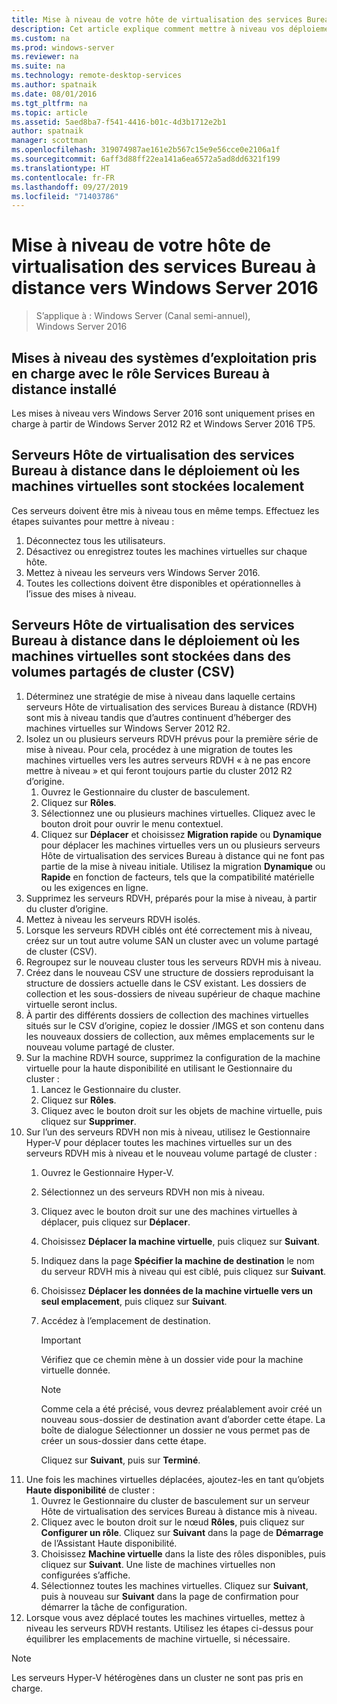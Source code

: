```yaml
---
title: Mise à niveau de votre hôte de virtualisation des services Bureau à distance vers Windows Server 2016
description: Cet article explique comment mettre à niveau vos déploiements existants des services Bureau à distance vers Windows Server 2016.
ms.custom: na
ms.prod: windows-server
ms.reviewer: na
ms.suite: na
ms.technology: remote-desktop-services
ms.author: spatnaik
ms.date: 08/01/2016
ms.tgt_pltfrm: na
ms.topic: article
ms.assetid: 5aed8ba7-f541-4416-b01c-4d3b1712e2b1
author: spatnaik
manager: scottman
ms.openlocfilehash: 319074987ae161e2b567c15e9e56cce0e2106a1f
ms.sourcegitcommit: 6aff3d88ff22ea141a6ea6572a5ad8dd6321f199
ms.translationtype: HT
ms.contentlocale: fr-FR
ms.lasthandoff: 09/27/2019
ms.locfileid: "71403786"
---
```

# <a name="upgrading-your-remote-desktop-virtualization-host-to-windows-server-2016"></a>Mise à niveau de votre hôte de virtualisation des services Bureau à distance vers Windows Server 2016

>S’applique à : Windows Server (Canal semi-annuel), Windows Server 2016

## <a name="supported-os-upgrades-with-rds-role-installed"></a>Mises à niveau des systèmes d’exploitation pris en charge avec le rôle Services Bureau à distance installé
Les mises à niveau vers Windows Server 2016 sont uniquement prises en charge à partir de Windows Server 2012 R2 et Windows Server 2016 TP5.

## <a name="rd-virtualization-host-servers-in-the-deployment-where-vms-are-stored-locally"></a>Serveurs Hôte de virtualisation des services Bureau à distance dans le déploiement où les machines virtuelles sont stockées localement
Ces serveurs doivent être mis à niveau tous en même temps. Effectuez les étapes suivantes pour mettre à niveau :

1. Déconnectez tous les utilisateurs.
1. Désactivez ou enregistrez toutes les machines virtuelles sur chaque hôte. 
1. Mettez à niveau les serveurs vers Windows Server 2016. 
1. Toutes les collections doivent être disponibles et opérationnelles à l’issue des mises à niveau.      

## <a name="rd-virtualization-host-servers-in-the-deployment-where-vms-are-stored-in-cluster-shared-volumes-csv"></a>Serveurs Hôte de virtualisation des services Bureau à distance dans le déploiement où les machines virtuelles sont stockées dans des volumes partagés de cluster (CSV) 

1. Déterminez une stratégie de mise à niveau dans laquelle certains serveurs Hôte de virtualisation des services Bureau à distance (RDVH) sont mis à niveau tandis que d’autres continuent d’héberger des machines virtuelles sur Windows Server 2012 R2.  
2. Isolez un ou plusieurs serveurs RDVH prévus pour la première série de mise à niveau. Pour cela, procédez à une migration de toutes les machines virtuelles vers les autres serveurs RDVH « à ne pas encore mettre à niveau » et qui feront toujours partie du cluster 2012 R2 d’origine.
    1. Ouvrez le Gestionnaire du cluster de basculement. 
    1. Cliquez sur **Rôles**. 
    1. Sélectionnez une ou plusieurs machines virtuelles. Cliquez avec le bouton droit pour ouvrir le menu contextuel. 
    1. Cliquez sur **Déplacer** et choisissez **Migration rapide** ou **Dynamique** pour déplacer les machines virtuelles vers un ou plusieurs serveurs Hôte de virtualisation des services Bureau à distance qui ne font pas partie de la mise à niveau initiale. Utilisez la migration **Dynamique** ou **Rapide** en fonction de facteurs, tels que la compatibilité matérielle ou les exigences en ligne. 
3. Supprimez les serveurs RDVH, préparés pour la mise à niveau, à partir du cluster d’origine. 
4. Mettez à niveau les serveurs RDVH isolés. 
5. Lorsque les serveurs RDVH ciblés ont été correctement mis à niveau, créez sur un tout autre volume SAN un cluster avec un volume partagé de cluster (CSV).
6. Regroupez sur le nouveau cluster tous les serveurs RDVH mis à niveau. 
7. Créez dans le nouveau CSV une structure de dossiers reproduisant la structure de dossiers actuelle dans le CSV existant. Les dossiers de collection et les sous-dossiers de niveau supérieur de chaque machine virtuelle seront inclus. 
8. À partir des différents dossiers de collection des machines virtuelles situés sur le CSV d’origine, copiez le dossier /IMGS et son contenu dans les nouveaux dossiers de collection, aux mêmes emplacements sur le nouveau volume partagé de cluster. 
9. Sur la machine RDVH source, supprimez la configuration de la machine virtuelle pour la haute disponibilité en utilisant le Gestionnaire du cluster :
    1. Lancez le Gestionnaire du cluster. 
    1. Cliquez sur **Rôles**. 
    1. Cliquez avec le bouton droit sur les objets de machine virtuelle, puis cliquez sur **Supprimer**. 
10. Sur l’un des serveurs RDVH non mis à niveau, utilisez le Gestionnaire Hyper-V pour déplacer toutes les machines virtuelles sur un des serveurs RDVH mis à niveau et le nouveau volume partagé de cluster :
    1. Ouvrez le Gestionnaire Hyper-V. 
    2. Sélectionnez un des serveurs RDVH non mis à niveau. 
    3. Cliquez avec le bouton droit sur une des machines virtuelles à déplacer, puis cliquez sur **Déplacer**. 
    4. Choisissez **Déplacer la machine virtuelle**, puis cliquez sur **Suivant**. 
    5. Indiquez dans la page **Spécifier la machine de destination** le nom du serveur RDVH mis à niveau qui est ciblé, puis cliquez sur **Suivant**. 
    6. Choisissez **Déplacer les données de la machine virtuelle vers un seul emplacement**, puis cliquez sur **Suivant**. 
    7. Accédez à l’emplacement de destination. 
       > [!IMPORTANT]
       > Vérifiez que ce chemin mène à un dossier vide pour la machine virtuelle donnée. 

       > [!NOTE]
       > Comme cela a été précisé, vous devrez préalablement avoir créé un nouveau sous-dossier de destination avant d’aborder cette étape. La boîte de dialogue Sélectionner un dossier ne vous permet pas de créer un sous-dossier dans cette étape. 
    
       Cliquez sur **Suivant**, puis sur **Terminé**. 
11. Une fois les machines virtuelles déplacées, ajoutez-les en tant qu’objets **Haute disponibilité** de cluster :
     1. Ouvrez le Gestionnaire du cluster de basculement sur un serveur Hôte de virtualisation des services Bureau à distance mis à niveau. 
     1. Cliquez avec le bouton droit sur le nœud **Rôles**, puis cliquez sur **Configurer un rôle**. Cliquez sur **Suivant** dans la page de **Démarrage** de l’Assistant Haute disponibilité. 
     1. Choisissez **Machine virtuelle** dans la liste des rôles disponibles, puis cliquez sur **Suivant**. Une liste de machines virtuelles non configurées s’affiche. 
     1. Sélectionnez toutes les machines virtuelles. Cliquez sur **Suivant**, puis à nouveau sur **Suivant** dans la page de confirmation pour démarrer la tâche de configuration.  
12. Lorsque vous avez déplacé toutes les machines virtuelles, mettez à niveau les serveurs RDVH restants. Utilisez les étapes ci-dessus pour équilibrer les emplacements de machine virtuelle, si nécessaire.

> [!NOTE]  
> Les serveurs Hyper-V hétérogènes dans un cluster ne sont pas pris en charge. 
